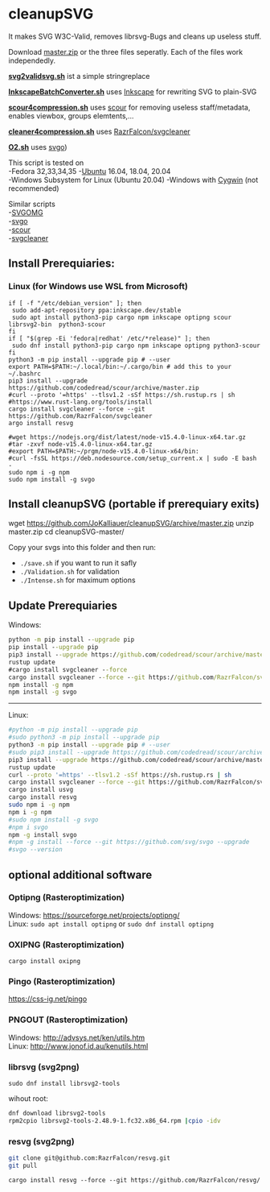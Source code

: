 # cleanupSVG
It makes SVG W3C-Valid, removes librsvg-Bugs and cleans up useless stuff.

Download [master.zip](https://github.com/JoKalliauer/cleanupSVG/archive/master.zip) or the three files seperatly.
Each of the files work independedly.

**[svg2validsvg.sh](https://github.com/JoKalliauer/cleanupSVG/blob/master/svg2validsvg.sh)** ist a simple stringreplace

**[InkscapeBatchConverter.sh](https://github.com/JoKalliauer/cleanupSVG/blob/master/InkscapeBatchConverter.sh)** uses [Inkscape](https://inkscape.org/en/develop/getting-started/) for rewriting SVG to plain-SVG

**[scour4compression.sh](https://github.com/JoKalliauer/cleanupSVG/blob/master/scour4compression.sh)** uses [scour](https://github.com/scour-project/scour) for removing useless staff/metadata, enables viewbox, groups elemtents,...

**[cleaner4compression.sh](https://github.com/JoKalliauer/cleanupSVG/blob/master/cleaner4compression.sh)** uses [RazrFalcon/svgcleaner](https://github.com/RazrFalcon/svgcleaner)

**[O2.sh](https://github.com/JoKalliauer/cleanupSVG/blob/master/O2.sh)** uses [svgo](https://github.com/svg/svgo))



This script is tested on<br/>
-Fedora 32,33,34,35
-[Ubuntu](https://www.ubuntu.com/download/desktop) 16.04, 18.04, 20.04<br/>
-Windows Subsystem for Linux (Ubuntu 20.04)
-Windows with [Cygwin](https://cygwin.com/install.html) (not recommended)<br/>

Similar scripts<br/>
-[SVGOMG](https://github.com/jakearchibald/svgomg)<br/>
-[svgo](https://github.com/svg/svgo)<br/>
-[scour](https://github.com/scour-project/scour)<br/>
-[svgcleaner](https://github.com/RazrFalcon/svgcleaner)

## Install Prerequiaries:

### Linux (for Windows use WSL from Microsoft)


```
if [ -f "/etc/debian_version" ]; then
 sudo add-apt-repository ppa:inkscape.dev/stable
 sudo apt install python3-pip cargo npm inkscape optipng scour librsvg2-bin  python3-scour
fi
if [ "$(grep -Ei 'fedora|redhat' /etc/*release)" ]; then
 sudo dnf install python3-pip cargo npm inkscape optipng python3-scour
fi
python3 -m pip install --upgrade pip # --user
export PATH=$PATH:~/.local/bin:~/.cargo/bin # add this to your ~/.bashrc
pip3 install --upgrade https://github.com/codedread/scour/archive/master.zip
#curl --proto '=https' --tlsv1.2 -sSf https://sh.rustup.rs | sh #https://www.rust-lang.org/tools/install
cargo install svgcleaner --force --git https://github.com/RazrFalcon/svgcleaner
argo install resvg

#wget https://nodejs.org/dist/latest/node-v15.4.0-linux-x64.tar.gz
#tar -zxvf node-v15.4.0-linux-x64.tar.gz
#export PATH=$PATH:~/prgm/node-v15.4.0-linux-x64/bin:
#curl -fsSL https://deb.nodesource.com/setup_current.x | sudo -E bash - 
sudo npm i -g npm
sudo npm install -g svgo
```

## Install cleanupSVG (portable if prerequiary exits)
wget https://github.com/JoKalliauer/cleanupSVG/archive/master.zip
unzip master.zip
cd cleanupSVG-master/

Copy your svgs into this folder and then run:
- `./save.sh` if you want to run it safly
- `./Validation.sh` for validation
- `./Intense.sh` for maximum options


## Update Prerequiaries

Windows:
```cmd
python -m pip install --upgrade pip
pip install --upgrade pip
pip3 install --upgrade https://github.com/codedread/scour/archive/master.zip
rustup update
#cargo install svgcleaner --force
cargo install svgcleaner --force --git https://github.com/RazrFalcon/svgcleaner
npm install -g npm
npm install -g svgo
```

----

Linux:
```bash
#python -m pip install --upgrade pip
#sudo python3 -m pip install --upgrade pip
python3 -m pip install --upgrade pip # --user
#sudo pip3 install --upgrade https://github.com/codedread/scour/archive/master.zip
pip3 install --upgrade https://github.com/codedread/scour/archive/master.zip # --user
rustup update
curl --proto '=https' --tlsv1.2 -sSf https://sh.rustup.rs | sh
cargo install svgcleaner --force --git https://github.com/RazrFalcon/svgcleaner
cargo install usvg
cargo install resvg
sudo npm i -g npm
npm i -g npm
#sudo npm install -g svgo
#npm i svgo
npm -g install svgo
#npm -g install --force --git https://github.com/svg/svgo --upgrade
#svgo --version
```

## optional additional software
### Optipng (Rasteroptimization)

Windows: https://sourceforge.net/projects/optipng/<br/>
Linux: `sudo apt install optipng` or `sudo dnf install optipng`

### OXIPNG (Rasteroptimization)
`cargo install oxipng`

### Pingo (Rasteroptimization)
https://css-ig.net/pingo

### PNGOUT (Rasteroptimization)
Windows: http://advsys.net/ken/utils.htm<br/>
Linux: http://www.jonof.id.au/kenutils.html

### librsvg (svg2png)

`sudo dnf install librsvg2-tools`

wihout root:
```bash
dnf download librsvg2-tools
rpm2cpio librsvg2-tools-2.48.9-1.fc32.x86_64.rpm |cpio -idv
```

### resvg (svg2png)
```bash
git clone git@github.com:RazrFalcon/resvg.git
git pull
```

`cargo install resvg --force --git https://github.com/RazrFalcon/resvg/
`

